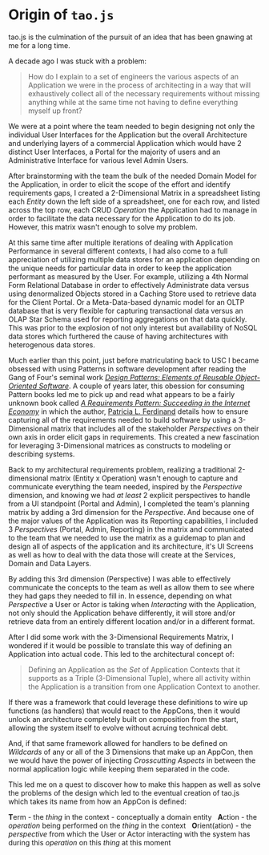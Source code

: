 # Origin of `tao.js`

tao.js is the culmination of the pursuit of an idea that has been gnawing at me for a long time.

A decade ago I was stuck with a problem:
> How do I explain to a set of engineers the various aspects of an Application we were in the
> process of architecting in a way that will exhaustively collect all of the necessary requirements
> without missing anything while at the same time not having to define everything myself up front?

We were at a point where the team needed to begin designing not only the individual User Interfaces
for the Application but the overall Architecture and underlying layers of a commercial Application
which would have 2 distinct User Interfaces, a Portal for the majority of users and an
Administrative Interface for various level Admin Users.

After brainstorming with the team the bulk of the needed Domain Model for the Application, in order
to elicit the scope of the effort and identify requirements gaps, I created
a 2-Dimensional Matrix in a spreadsheet listing each _Entity_ down the left side of a spreadsheet,
one for each row, and listed across the top row, each CRUD _Operation_ the Application had to
manage in order to facilitate the data necessary for the Application to do its job.  However,
this matrix wasn't enough to solve my problem.

At this same time after multiple iterations of dealing with Application Performance in several
different contexts, I had also come to a full appreciation of utilizing multiple data stores for an
application depending on the unique needs for particular data in order to keep the application performant
as measured by the User.  For example, utilizing a 4th Normal Form Relational Database in order
to effectively Administrate data versus using denormalized Objects stored in a Caching Store used to
retrieve data for the Client Portal.  Or a Meta-Data-based dynamic model for an OLTP database
that is very flexible for capturing transactional data versus an OLAP Star Schema used for reporting aggregations on that data quickly.  This was prior to the explosion of not only interest
but availability of NoSQL data stores which furthered the cause of having architectures with
heterogenous data stores.

Much earlier than this point, just before matriculating back to USC I became obsessed with using
Patterns in software development after reading the Gang of Four's seminal work
[_Design Patterns: Elements of Reusable Object-Oriented Software_][gof].
A couple of years later, this obession for consuming Pattern books led me to pick up and read
what appears to be a fairly unknown book called [_A Requirements Pattern: Succeeding in the Internet Economy_][reqs_pattern]
in which the author, [Patricia L. Ferdinand][reqs_pattern_author] details
how to ensure capturing all of the requirements needed to build software by using a 3-Dimensional
matrix that includes all of the stakeholder _Perspectives_ on their own axis in order elicit gaps
in requirements.  This created a new fascination for leveraging 3-Dimensional matrices as
constructs to modeling or describing systems.

Back to my architectural requirements problem, realizing a traditional 2-dimensional matrix (Entity x Operation) wasn't enough to capture and communicate everything the team needed, inspired
by the _Perspective_ dimension, and knowing we had _at least_ 2 explicit perspectives to handle from
a UI standpoint (Portal and Admin), I completed the team's planning matrix by adding a 3rd
dimension for the _Perspective_.  And because one of the major values of the Application was
its Reporting capabilities, I included 3 _Perspectives_ (Portal, Admin, Reporting) in the matrix
and communicated to the team that we needed to use the matrix as a guidemap to plan and design
all of aspects of the application and its architecture, it's UI Screens as well as how to deal with the data those will create at the Services, Domain and Data Layers.

By adding this 3rd dimension (Perspective) I was able to effectively communicate the concepts to the team as well as allow them to see where they had gaps they needed to fill in.  In essence, depending on what _Perspective_ a User or Actor is taking when _Interacting_ with the Application,
not only should the Application behave differently, it will store and/or retrieve data from an
entirely different location and/or in a different format.

After I did some work with the 3-Dimensional Requirements Matrix, I wondered if it would be possible to translate this way of defining an
Application into actual code.  This led to the architectural concept of:

> Defining an Application as the _Set_ of Application Contexts that it supports as a Triple
> (3-Dimensional Tuple), where all activity within the Application is a transition from one
> Application Context to another.

If there was a framework that could leverage these definitions to wire up functions (as handlers)
that would react to the AppCons, then it would unlock an architecture completely built on
composition from the start, allowing the system itself to evolve without acruing technical debt.

And, if that same framework allowed for handlers to be defined on _Wildcards_ of any or all of
the 3 Dimensions that make up an AppCon, then we would have the power of injecting _Crosscutting
Aspects_ in between the normal application logic while keeping them separated in the code.

This led me on a quest to discover how to make this happen as well as solve the problems of
the design which led to the eventual creation of tao.js which takes its name from how an
AppCon is defined:

**T**erm - the _thing_ in the context - conceptually a domain entity  
**A**ction - the _operation_ being performed on the _thing_ in the context  
**O**rient(ation) - the _perspective_ from which the User or Actor interacting with the system has
during this _operation_ on this _thing_ at this moment

[gof]: https://en.wikipedia.org/wiki/Design_Patterns "Design Patterns: Elements of Reusable Object-Oriented Software"
[reqs_pattern]: https://www.amazon.com/gp/product/0201738260 "A Requirements Pattern: Succeeding in the Internet Economy"
[reqs_pattern_author]: https://www.amazon.com/default/e/B001KHRTF6 "Patricia L. Ferdinand"
